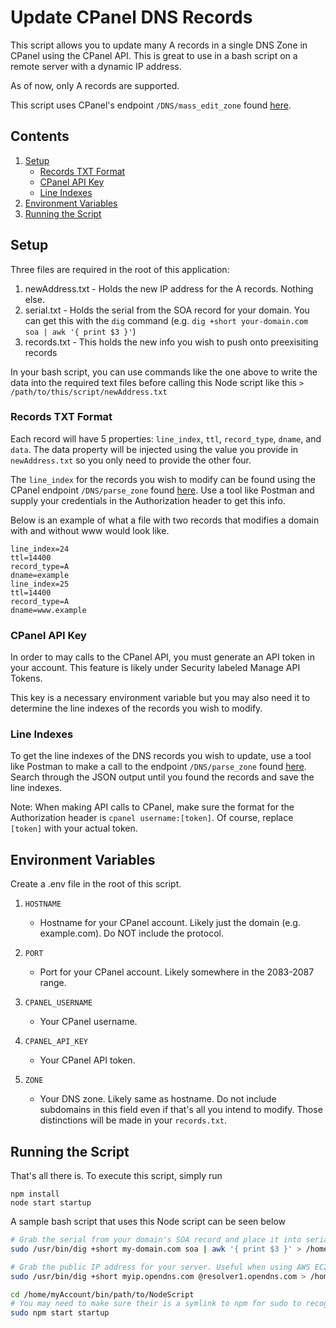 # Update CPanel DNS Records
This script allows you to update many A records in a single DNS Zone in CPanel using the CPanel API. This is great to use in a bash script on a remote server with a dynamic IP address.

As of now, only A records are supported.

This script uses CPanel's endpoint `/DNS/mass_edit_zone` found [here](https://api.docs.cpanel.net/openapi/cpanel/operation/dns-mass_edit_zone/).

## Contents
1. [Setup](#Setup)
    * [Records TXT Format](#Records-TXT-Format)
    * [CPanel API Key](#Cpanel-API-Key)
    * [Line Indexes](#Line-Indexes)
2. [Environment Variables](#Environment-Variables)
3. [Running the Script](#Running-the-Script)

## Setup
Three files are required in the root of this application:
1. newAddress.txt - Holds the new IP address for the A records. Nothing else.
2. serial.txt - Holds the serial from the SOA record for your domain. You can get this with the `dig` command (e.g. `dig +short your-domain.com soa | awk '{ print $3 }'`)
3. records.txt - This holds the new info you wish to push onto preexisiting records

In your bash script, you can use commands like the one above to write the data into the required text files before calling this Node script like this `> /path/to/this/script/newAddress.txt`

### Records TXT Format
Each record will have 5 properties: `line_index`, `ttl`, `record_type`, `dname`, and `data`. The data property will be injected using the value you provide in `newAddress.txt` so you only need to provide the other four.

The `line_index` for the records you wish to modify can be found using the CPanel endpoint `/DNS/parse_zone` found [here](https://api.docs.cpanel.net/openapi/cpanel/operation/dns-parse_zone/). Use a tool like Postman and supply your credentials in the Authorization header to get this info.

Below is an example of what a file with two records that modifies a domain with and without www would look like.
```
line_index=24
ttl=14400
record_type=A
dname=example
line_index=25
ttl=14400
record_type=A
dname=www.example
```

### CPanel API Key
In order to may calls to the CPanel API, you must generate an API token in your account. This feature is likely under Security labeled Manage API Tokens.

This key is a necessary environment variable but you may also need it to determine the line indexes of the records you wish to modify.

### Line Indexes
To get the line indexes of the DNS records you wish to update, use a tool like Postman to make a call to the endpoint `/DNS/parse_zone` found [here](https://api.docs.cpanel.net/openapi/cpanel/operation/dns-parse_zone/). Search through the JSON output until you found the records and save the line indexes.

Note: When making API calls to CPanel, make sure the format for the Authorization header is `cpanel username:[token]`. Of course, replace `[token]` with your actual token.

## Environment Variables
Create a .env file in the root of this script.

1. `HOSTNAME`
    * Hostname for your CPanel account. Likely just the domain (e.g. example.com). Do NOT include the protocol.

2. `PORT`
    * Port for your CPanel account. Likely somewhere in the 2083-2087 range.

3. `CPANEL_USERNAME`
    * Your CPanel username.

4. `CPANEL_API_KEY`
    * Your CPanel API token.

5. `ZONE`
    * Your DNS zone. Likely same as hostname. Do not include subdomains in this field even if that's all you intend to modify. Those distinctions will be made in your `records.txt`.

## Running the Script

That's all there is. To execute this script, simply run
```
npm install
node start startup
```

A sample bash script that uses this Node script can be seen below
```bash
# Grab the serial from your domain's SOA record and place it into serial.txt
sudo /usr/bin/dig +short my-domain.com soa | awk '{ print $3 }' > /home/myAccount/bin/path/to/NodeScript/serial.txt 2>error.txt

# Grab the public IP address for your server. Useful when using AWS EC2 instances.
sudo /usr/bin/dig +short myip.opendns.com @resolver1.opendns.com > /home/myAccount/bin/path/to/NodeScript/updateAddress.txt 2>error.txt

cd /home/myAccount/bin/path/to/NodeScript
# You may need to make sure their is a symlink to npm for sudo to recognize it
sudo npm start startup
```